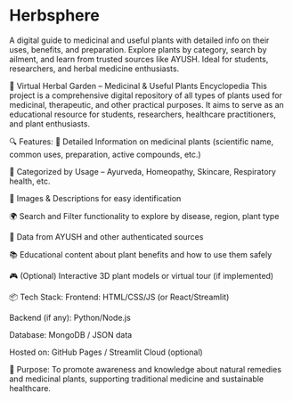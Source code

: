 # Herbsphere
A digital guide to medicinal and useful plants with detailed info on their uses, benefits, and preparation. Explore plants by category, search by ailment, and learn from trusted sources like AYUSH. Ideal for students, researchers, and herbal medicine enthusiasts.


🌿 Virtual Herbal Garden – Medicinal & Useful Plants Encyclopedia
This project is a comprehensive digital repository of all types of plants used for medicinal, therapeutic, and other practical purposes. It aims to serve as an educational resource for students, researchers, healthcare practitioners, and plant enthusiasts.

🔍 Features:
🌱 Detailed Information on medicinal plants (scientific name, common uses, preparation, active compounds, etc.)

🧠 Categorized by Usage – Ayurveda, Homeopathy, Skincare, Respiratory health, etc.

📸 Images & Descriptions for easy identification

🌍 Search and Filter functionality to explore by disease, region, plant type

🧬 Data from AYUSH and other authenticated sources

📚 Educational content about plant benefits and how to use them safely

🎮 (Optional) Interactive 3D plant models or virtual tour (if implemented)

📦 Tech Stack:
Frontend: HTML/CSS/JS (or React/Streamlit)

Backend (if any): Python/Node.js

Database: MongoDB / JSON data

Hosted on: GitHub Pages / Streamlit Cloud (optional)

🚀 Purpose:
To promote awareness and knowledge about natural remedies and medicinal plants, supporting traditional medicine and sustainable healthcare.
